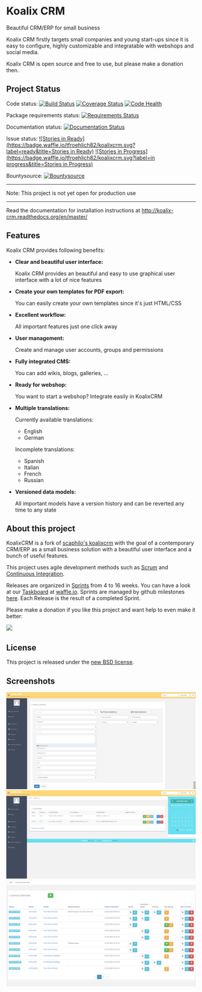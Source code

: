 Koalix CRM
==========

Beautiful CRM/ERP for small business

Koalix CRM firstly targets small companies and young start-ups since it is easy to configure, highly customizable and integratable with webshops and social media.
 
Koalix CRM is open source and free to use, but please make a donation then.


## Project Status

Code status:
    [![Build Status](https://travis-ci.org/tfroehlich82/koalixcrm.svg)](https://travis-ci.org/tfroehlich82/koalixcrm)
    [![Coverage Status](https://img.shields.io/coveralls/tfroehlich82/koalixcrm.svg)](https://coveralls.io/r/tfroehlich82/koalixcrm)
    [![Code Health](https://landscape.io/github/tfroehlich82/koalixcrm/master/landscape.png)](https://landscape.io/github/tfroehlich82/koalixcrm/master)

Package requirements status:
    [![Requirements Status](https://requires.io/github/tfroehlich82/koalixcrm/requirements.svg?branch=master)](https://requires.io/github/tfroehlich82/koalixcrm/requirements/?branch=master)

Documentation status:
    [![Documentation Status](https://readthedocs.org/projects/koalix-crm/badge/?version=latest)](https://readthedocs.org/projects/koalix-crm/?badge=latest)

Issue status:
    [![Stories in Ready](https://badge.waffle.io/tfroehlich82/koalixcrm.svg?label=ready&title=Stories in Ready)](http://waffle.io/tfroehlich82/koalixcrm)
    [![Stories in Progress](https://badge.waffle.io/tfroehlich82/koalixcrm.svg?label=in progress&title=Stories in Progress)](http://waffle.io/tfroehlich82/koalixcrm)
    
Bountysource:
     [![Bountysource](https://www.bountysource.com/badge/team?team_id=64296&style=bounties_received)](https://www.bountysource.com/teams/koalix-crm/issues)
    

*****************************************************
Note: This project is not yet open for production use
*****************************************************

Read the documentation for installation instructions at http://koalix-crm.readthedocs.org/en/master/


## Features

Koalix CRM provides following benefits:
    
-   **Clear and beautiful user interface:**

    Koalix CRM provides an beautiful and easy to use graphical user interface with a lot of nice features
    
-   **Create your own templates for PDF export:**

    You can easily create your own templates since it's just HTML/CSS
        
-   **Excellent workflow:**

    All important features just one click away
    
-   **User management:**

    Create and manage user accounts, groups and permissions
    
-   **Fully integrated CMS:**

    You can add wikis, blogs, galleries, ...
    
-   **Ready for webshop:**

    You want to start a webshop? Integrate easily in KoalixCRM
    
-   **Multiple translations:**

    Currently available translations:
    
    *   English
    *   German
   
    Incomplete translations:

    *   Spanish
    *   Italian
    *   French
    *   Russian

-   **Versioned data models:**
    
    All important models have a version history and can be reverted any time to any state
    

## About this project
KoalixCRM is a fork of [scaphilo's koalixcrm](https://github.com/scaphilo/koalixcrm) with the goal of a contemporary CRM/ERP 
as a small business solution with a beautiful user interface and a bunch of useful features.

This project uses agile development methods such as [Scrum](http://en.wikipedia.org/wiki/Scrum_(software_development)) and [Continuous Integration](http://en.wikipedia.org/wiki/Continuous_integration). 

Releases are organized in [Sprints](http://en.wikipedia.org/wiki/Scrum_(software_development)#Sprint) from 4 to 16 weeks. You can have a look at our [Taskboard](http://en.wikipedia.org/wiki/Scrum_(software_development)#Taskboard) at [waffle.io](http://waffle.io/tfroehlich82/koalixcrm). Sprints are managed by github milestones [here](https://github.com/tfroehlich82/koalixcrm/milestones). Each Release is the result of a completed Sprint.


Please make a donation if you like this project and want help to even make it better:
    
[<img src="https://www.paypalobjects.com/en_US/i/btn/btn_donateCC_LG.gif">](https://www.paypal.com/cgi-bin/webscr?cmd=_s-xclick&hosted_button_id=ES8RFB7JN9CXC)


## License
This project is released under the [new BSD license](LICENSE).


## Screenshots
![Alt Create customer view](/doc/source/images/customer_create.png "Create customer view")
![Alt Customer overview](/doc/source/images/customer_overview.png "Customer overview")
![Alt Contract overview](/doc/source/images/contract_overview.png "Contract overview")
